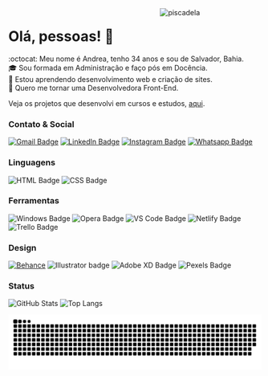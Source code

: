 <!-- **andreadcsousa/andreadcsousa** is a ✨ _special_ ✨ repository because its `README.md` (this file) appears on your GitHub profile. -->

<img align="right" width="40%" alt="piscadela" src="https://media.giphy.com/media/xUA7aUAvc1Cw6VlWF2/giphy.gif" style="max-width:100%;">

# Olá, pessoas! 👋

:octocat: Meu nome é Andrea, tenho 34 anos e sou de Salvador, Bahia.  
:mortar_board: Sou formada em Administração e faço pós em Docência.  
:seedling: Estou aprendendo desenvolvimento web e criação de sites.  
:purple_heart: Quero me tornar uma Desenvolvedora Front-End.  

Veja os projetos que desenvolvi em cursos e estudos, [aqui](https://andreadcsousa.github.io/).

### Contato & Social

[![Gmail Badge](https://img.shields.io/badge/Gmail-D14836?style=for-the-badge&logo=gmail&logoColor=white)](mailto:andrea.dcsousa@gmail.com)
[![LinkedIn Badge](https://img.shields.io/badge/LinkedIn-0077B5?style=for-the-badge&logo=linkedin&logoColor=white)](https://www.linkedin.com/in/andrea-dcsousa/)
[![Instagram Badge](https://img.shields.io/badge/Instagram-E4405F?style=for-the-badge&logo=instagram&logoColor=white)](https://www.instagram.com/insight.content/)
[![Whatsapp Badge](https://img.shields.io/badge/WhatsApp-25D366?style=for-the-badge&logo=whatsapp&logoColor=white)](https://api.whatsapp.com/send/?phone=5571992202979&text&app_absent=0)

### Linguagens

![HTML Badge](https://img.shields.io/badge/HTML5-E34F26?style=for-the-badge&logo=html5&logoColor=white)
![CSS Badge](https://img.shields.io/badge/CSS3-1572B6?style=for-the-badge&logo=css3&logoColor=white)
<!--![JS Badge](https://img.shields.io/badge/JavaScript-F7DF1E?style=for-the-badge&logo=javascript&logoColor=black)-->

### Ferramentas

![Windows Badge](https://img.shields.io/badge/Windows-0078D6?style=for-the-badge&logo=windows&logoColor=white)
![Opera Badge](https://img.shields.io/badge/Opera-FF1B2D?style=for-the-badge&logo=opera&logoColor=white)
![VS Code Badge](https://img.shields.io/badge/VS_Code-0078D4?style=for-the-badge&logo=visual%20studio%20code&logoColor=white)
![Netlify Badge](https://img.shields.io/badge/Netlify-00C7B7?style=for-the-badge&logo=netlify&logoColor=white)
![Trello Badge](https://img.shields.io/badge/Trello-0052CC?style=for-the-badge&logo=trello&logoColor=white)
<!--![Repl.it Badge](https://img.shields.io/badge/Repl.it-667881?style=for-the-badge&logo=repl.it&logoColor=white)-->

### Design

[![Behance](https://img.shields.io/badge/-Behance-blue?style=for-the-badge&logo=behance&logoColor=white)](https://www.behance.net/andrea-sousa)
![Illustrator badge](https://img.shields.io/badge/Illustrator-FF9A00?style=for-the-badge&logo=adobe%20illustrator&logoColor=white)
![Adobe XD Badge](https://img.shields.io/badge/Adobe%20XD-FF61F6?style=for-the-badge&logo=Adobe%20XD&logoColor=white)
![Pexels Badge](https://img.shields.io/badge/Pexels-05A081?style=for-the-badge&logo=pexels&logoColor=white)

### Status
 
![GitHub Stats](https://github-readme-stats.vercel.app/api?username=andreadcsousa&show_icons=true&include_all_commits=true&theme=radical)
![Top Langs](https://github-readme-stats.vercel.app/api/top-langs/?username=andreadcsousa&layout=compact&card_height=200&include_all_commits&theme=radical)  
<!-- [![Wakatime Stats](https://github-readme-stats.vercel.app/api/wakatime?username=andreadcsousa&layout=compact&card_width=494&include_all_commits&theme=radical)](https://github.com/andreadcsousa/github-readme-stats) -->

![Snake animation](https://github.com/andreadcsousa/andreadcsousa/blob/output/github-contribution-grid-snake.svg)
